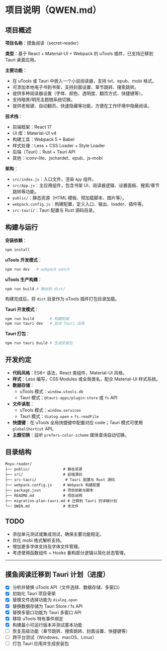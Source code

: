 # 项目说明（QWEN.md）

## 项目概述

**项目名称**：摸鱼阅读（secret-reader）

**类型**：基于 React + Material-UI + Webpack 的 uTools 插件，已支持迁移到 Tauri 桌面应用。

**主要功能**：
- 在 uTools 或 Tauri 中嵌入一个小说阅读器，支持 txt、epub、mobi 格式。
- 可添加本地电子书到书架，支持封面设置、章节跳转、搜索跳转。
- 提供多种阅读器设置（字体、颜色、透明度、翻页方式、快捷键等）。
- 支持暗黑/明亮主题随系统切换。
- 提供老板键、自动翻页、快速隐藏等功能，方便在工作环境中隐蔽阅读。

**技术栈**：
- 前端框架：React 17
- UI 库：Material-UI v4
- 构建工具：Webpack 5 + Babel
- 样式处理：Less + CSS Loader + Style Loader
- 后端（Tauri）：Rust + Tauri API
- 其他：iconv-lite、jschardet、epub、js-mobi

**架构**：
- `src/index.js`：入口文件，渲染 `App` 组件。
- `src/App.js`：主应用组件，包含书架 UI、阅读器逻辑、设置面板、搜索/章节跳转等功能。
- `public/`：静态资源（HTML 模板、预加载脚本、图片等）。
- `webpack.config.js`：构建配置，定义入口、输出、loader、插件等。
- `src-tauri/`：Tauri 配置与 Rust 源码目录。

## 构建与运行

**安装依赖**：
```bash
npm install
```

**uTools 开发模式**：
```bash
npm run dev   # webpack watch
```

**uTools 生产构建**：
```bash
npm run build # 输出到 dist/
```
构建完成后，将 `dist` 目录作为 uTools 插件打包目录加载。

**Tauri 开发模式**：
```bash
npm run build       # 构建前端
npm run tauri dev   # 启动 Tauri 应用
```

**Tauri 打包**：
```bash
npm run tauri build # 生成安装包
```

## 开发约定
- **代码风格**：ES6+ 语法，React 类组件，Material-UI 风格。
- **样式**：Less 编写，CSS Modules 或全局类名，配合 Material-UI 样式系统。
- **数据存储**：
  - uTools 模式：`window.utools.db`
  - Tauri 模式：`@tauri-apps/plugin-store` 或 `fs` API
- **文件读取**：
  - uTools 模式：`window.services`
  - Tauri 模式：`dialog.open` + `fs.readFile`
- **快捷键**：在 uTools 全局快捷键中配置对应 code；Tauri 模式可使用 `globalShortcut` API。
- **主题切换**：监听 `prefers-color-scheme` 媒体查询自动切换。

## 目录结构
```
Moyu-reader/
├── public/               # 静态资源
├── src/                  # 前端源码
├── src-tauri/             # Tauri 配置与 Rust 源码
├── webpack.config.js     # Webpack 构建配置
├── package.json          # 项目依赖与脚本
├── README.md             # 项目说明
├── migration-plan-tauri.md # 迁移到 Tauri 的详细计划
└── QWEN.md               # 本文件
```

## TODO
- 添加单元测试或集成测试，确保主要功能稳定。
- 优化 mobi 格式解析支持。
- 增加更多字体支持及字体文件管理。
- 考虑使用函数组件 + Hooks 重构部分逻辑以简化状态管理。

---

## 摸鱼阅读迁移到 Tauri 计划（进度）
- [x] 分析并替换 uTools API（文件选择、数据存储、多窗口）
- [x] 初始化 Tauri 项目骨架
- [x] 替换文件选择功能为 `dialog.open`
- [x] 替换数据存储为 Tauri Store / fs API
- [x] 替换多窗口功能为 Tauri 多窗口 API
- [x] 移除 uTools 特有事件绑定
- [x] 构建最小可运行版本并测试基本功能
- [ ] 恢复高级功能（章节跳转、搜索跳转、封面设置、快捷键等）
- [ ] 跨平台测试（Windows、macOS、Linux）
- [ ] 打包 Tauri 应用并生成安装包